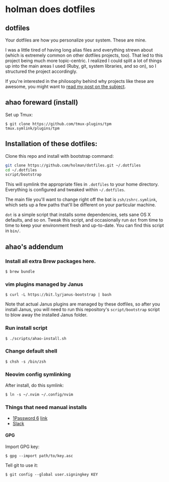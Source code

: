 # holman does dotfiles

## dotfiles

Your dotfiles are how you personalize your system. These are mine.

I was a little tired of having long alias files and everything strewn about
(which is extremely common on other dotfiles projects, too). That led to this
project being much more topic-centric. I realized I could split a lot of things
up into the main areas I used (Ruby, git, system libraries, and so on), so I
structured the project accordingly.

If you're interested in the philosophy behind why projects like these are
awesome, you might want to [read my post on the
subject](http://zachholman.com/2010/08/dotfiles-are-meant-to-be-forked/).

## ahao foreward (install)

Set up Tmux:

    $ git clone https://github.com/tmux-plugins/tpm tmux.symlink/plugins/tpm

## Installation of these dotfiles:

Clone this repo and install with bootstrap command:

```sh
git clone https://github.com/holman/dotfiles.git ~/.dotfiles
cd ~/.dotfiles
script/bootstrap
```

This will symlink the appropriate files in `.dotfiles` to your home directory.
Everything is configured and tweaked within `~/.dotfiles`.

The main file you'll want to change right off the bat is `zsh/zshrc.symlink`,
which sets up a few paths that'll be different on your particular machine.

`dot` is a simple script that installs some dependencies, sets sane OS X
defaults, and so on. Tweak this script, and occasionally run `dot` from
time to time to keep your environment fresh and up-to-date. You can find
this script in `bin/`.

## ahao's addendum

### Install all extra Brew packages here.

    $ brew bundle

### vim plugins managed by Janus

    $ curl -L https://bit.ly/janus-bootstrap | bash

Note that actual Janus plugins are managed by these dotfiles, so after you install Janus, you will need to run this repository's `script/bootstrap` script to blow away the installed Janus folder.

### Run install script

    $ ./scripts/ahao-install.sh

### Change default shell

    $ chsh -s /bin/zsh

### Neovim config symlinking

After install, do this symlink:

    $ ln -s ~/.nvim ~/.config/nvim

### Things that need manual installs

* [1Password 6](https://1password.com/downloads/) [link](https://app-updates.agilebits.com/download/OPM4)
* [Slack](https://slack.com/downloads/mac)

#### GPG

Import GPG key:

    $ gpg --import path/to/key.asc

Tell git to use it:

    $ git config --global user.signingkey KEY

